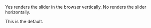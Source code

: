 Yes renders the slider in the browser vertically. No renders the slider horizontally.

This is the default.